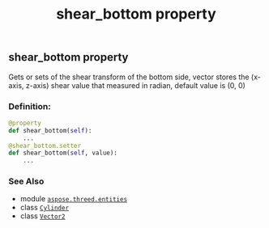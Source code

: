 ﻿---
title: shear_bottom property
second_title: Aspose.3D for Python via .NET API References
description: 
type: docs
weight: 270
url: /python-net/aspose.threed.entities/cylinder/shear_bottom/
is_root: false
---

## shear_bottom property


Gets or sets of the shear transform of the bottom side, vector stores the (x-axis, z-axis) shear value that measured in radian, default value is (0, 0)
### Definition:
```python
@property
def shear_bottom(self):
    ...
@shear_bottom.setter
def shear_bottom(self, value):
    ...
```

### See Also
* module [`aspose.threed.entities`](../../)
* class [`Cylinder`](/3d/python-net/aspose.threed.entities/cylinder)
* class [`Vector2`](/3d/python-net/aspose.threed.utilities/vector2)
